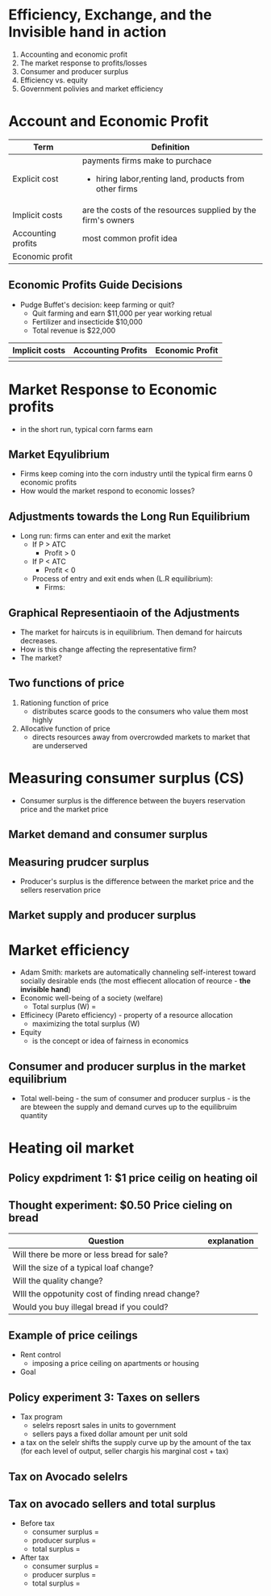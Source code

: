 # Efficiency, Exchange, and the Invisible hand in action

1. Accounting and economic profit
2. The market response to profits/losses
3. Consumer and producer surplus
4. Efficiency vs. equity
5. Government polivies and market efficiency

# Account and Economic Profit

Term | Definition
--- | ---
Explicit cost | payments firms make to purchace <ul><li>hiring labor,renting land, products from other firms</li></ul>
Implicit costs | are the costs of the resources supplied by the firm's owners
Accounting profits | most common profit idea
Economic profit |  

## Economic Profits Guide Decisions

- Pudge Buffet's decision: keep farming or quit?
  - Quit farming and earn $11,000 per year working retual
  - Fertilizer and insecticide $10,000
  - Total revenue is $22,000

Implicit costs | Accounting Profits | Economic Profit
--- | --- | ---
   |   |   |

# Market Response to Economic profits
- in the short run, typical corn farms earn

## Market Eqyulibrium
- Firms keep coming into the corn industry until the typical firm earns 0 economic profits
- How would the market respond to economic losses?

## Adjustments towards the Long Run Equilibrium
- Long run: firms can enter and exit the market
  - If P > ATC
    - Profit > 0
  - If P < ATC
    - Profit < 0
  - Process of entry and exit ends when (L.R equilibrium):
    - Firms:

## Graphical Representiaoin of the Adjustments
- The market for haircuts is in equilibrium. Then demand for haircuts decreases.
- How is this change affecting the representative firm?
- The market?

## Two functions of price
1. Rationing function of price
   - distributes scarce goods to the consumers who value them most highly
2. Allocative function of price
   - directs resources away from overcrowded markets to market that are underserved

# Measuring consumer surplus (CS)
- Consumer surplus is the difference between the buyers reservation price and the market price

## Market demand and consumer surplus

## Measuring prudcer surplus
- Producer's surplus is the difference between the market price and the sellers reservation price

## Market supply and producer surplus

# Market efficiency
- Adam Smith: markets are automatically channeling self-interest toward socially desirable ends (the most effiecent allocation of reource - **the invisible hand**)
- Economic well-being of a society (welfare)
  - Total surplus (W) = 
- Efficinecy (Pareto efficiency) - property of a resource allocation
  - maximizing the total surplus (W)
- Equity
  - is the concept or idea of fairness in economics

## Consumer and producer surplus in the market equilibrium
- Total well-being - the sum of consumer and producer surplus - is the are bteween the supply and demand curves up to the equilibruim quantity

# Heating oil market

## Policy expdriment 1: $1 price ceilig on heating oil

## Thought experiment: $0.50 Price cieling on bread

Question | explanation
--- | ---
Will there be more or less bread for sale? |  
Will the size of a typical loaf change? | 
Will the quality change? | 
WIll the oppotunity cost of finding nread change? | 
Would you buy illegal bread if you could? | 

## Example of price ceilings
- Rent control
  - imposing a price ceiling on apartments or housing
- Goal

## Policy experiment 3: Taxes on sellers
- Tax program
  - selelrs reposrt sales in units to government
  - sellers pays a fixed dollar amount per unit sold
- a tax on the selelr shifts the supply curve up by the amount of the tax (for each level of output, seller chargis his marginal cost + tax)

## Tax on Avocado selelrs

## Tax on avocado sellers and total surplus
- Before tax
  - consumer surplus = 
  - producer surplus =
  - total surplus = 
- After tax
  - consumer surplus = 
  - producer surplus = 
  - total surplus = 
